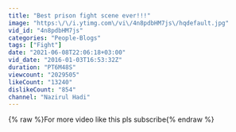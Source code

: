 ```yaml
---
title: "Best prison fight scene ever!!!"
image: "https:\/\/i.ytimg.com\/vi\/4n8pdbHM7js\/hqdefault.jpg"
vid_id: "4n8pdbHM7js"
categories: "People-Blogs"
tags: ["Fight"]
date: "2021-06-08T22:06:18+03:00"
vid_date: "2016-01-03T16:53:32Z"
duration: "PT6M48S"
viewcount: "2029505"
likeCount: "13240"
dislikeCount: "854"
channel: "Nazirul Hadi"
---
```

{% raw %}For more video like this pls subscribe{% endraw %}
